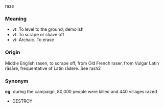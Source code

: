 raze
### Meaning
+ _vt_: To level to the ground; demolish
+ _vt_: To scrape or shave off
+ _vt_: Archaic. To erase

### Origin

Middle English rasen, to scrape off, from Old French raser, from Vulgar Latin rāsāre, frequentative of Latin rādere. See rash2

### Synonym

__eg__: during the campaign, 80,000 people were killed and 440 villages razed

+ DESTROY


